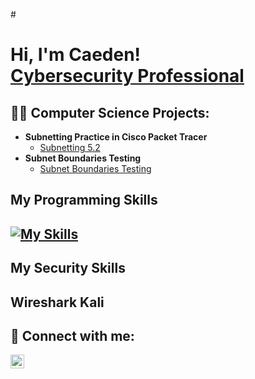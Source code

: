 #<h1>Hi, I'm Caeden! <br/><a href="https://github.com/CaedenJackson37/CaedenJackson"></a> <a href="https://www.linkedin.com/in/caeden-jackson-9bab62262?trk=contact-inf0/">Cybersecurity Professional</a></h1>

<h2>👨‍💻 Computer Science Projects:</h2>

- <b>Subnetting Practice in Cisco Packet Tracer</b>
  - [Subnetting 5.2](https://github.com/CaedenJackson37/Subnetting-5.2)
- <b>Subnet Boundaries Testing</b>
  - [Subnet Boundaries Testing](https://github.com/CaedenJackson37/Subnet-Boundary-Testing) </b></i>

<h2> My Programming Skills <h2>

[![My Skills](https://skillicons.dev/icons?i=py,pycharm,vscode,mysql)](https://skillicons.dev)

<h2> My Security Skills <h2>
<h2> Wireshark Kali <h2>


<h2> 🤳 Connect with me:</h2>

[<img align="left" alt="CaedenJackson | LinkedIn" width="22px" src="https://cdn.jsdelivr.net/npm/simple-icons@v3/icons/linkedin.svg" />][linkedin]


[linkedin]: https://www.linkedin.com/in/caeden-jackson-9bab62262?trk=contact-inf0

<!--
**joshmadakor1/joshmadakor1** is a ✨ _special_ ✨ repository because its `README.md` (this file) appears on your GitHub profile.

Here are some ideas to get you started:

- 🔭 I’m currently working on ...
- 🌱 I’m currently learning ...
- 👯 I’m looking to collaborate on ...
- 🤔 I’m looking for help with ...
- 💬 Ask me about ...
- 📫 How to reach me: ...
- 😄 Pronouns: ...
- ⚡ Fun fact: ...
-->
